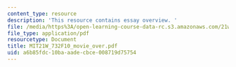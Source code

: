 ```yaml
---
content_type: resource
description: 'This resource contains essay overview. '
file: /media/https%3A/open-learning-course-data-rc.s3.amazonaws.com/21w-732-science-writing-and-new-media-fall-2010/a6b85fdc10baaadecbce008719d75754_MIT21W_732F10_movie_over.pdf
file_type: application/pdf
resourcetype: Document
title: MIT21W_732F10_movie_over.pdf
uid: a6b85fdc-10ba-aade-cbce-008719d75754
---
```

